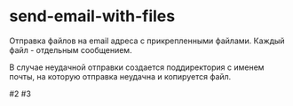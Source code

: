 # send-email-with-files
Отправка файлов на  email адреса с прикрепленными файлами. Каждый файл - отдельным сообщением.

В случае неудачной отправки создается поддиректория с именем почты, на которую отправка неудачна и копируется файл.

#2
#3

